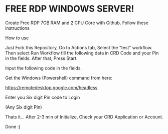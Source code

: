 # FREE RDP WINDOWS SERVER!

Create Free RDP 7GB RAM and 2 CPU Core with Github.
Follow these instructions

How to use

Just Fork this Repository, Go to Actions tab, Select the "test" workflow. Then select Run Workflow fill the following data in CRD Code and your Pin in the fields. After that, Press Start.

Input the following code in the fields.

Get the Windows (Powershell) command from here:

https://remotedesktop.google.com/headless

Enter you Six digit Pin code to Login

(Any Six digit Pin)

Thats it... After 2-3 min of Initialize, Check your CRD Application or Account.

Done :)

